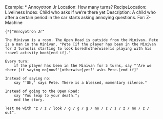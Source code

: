 Example: * Annoyotron Jr
Location: How many turns?
RecipeLocation: Liveliness
Index: Child who asks if we're there yet
Description: A child who after a certain period in the car starts asking annoying questions.
For: Z-Machine

  

``` inform7
{*}"Annoyotron Jr"

The Minivan is a room. The Open Road is outside from the Minivan. Pete is a man in the Minivan. "Pete [if the player has been in the Minivan for 3 turns]is starting to look bored[otherwise]is playing with his travel activity book[end if]."

Every turn:
	if the player has been in the Minivan for 5 turns, say "'Are we there [if saying no]now?'[otherwise]yet?' asks Pete.[end if]"

Instead of saying no:
	say "'Oh,' says Pete. There is a blessed, momentary silence."

Instead of going to the Open Road:
	say "You leap to your death.";
	end the story.

Test me with "z / z / look / g / g / g / no / z / z / z / no / z / out".
```

